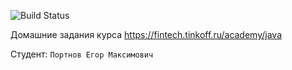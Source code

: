 ![Build Status](https://github.com/revensif/Tinkoff_Course/actions/workflows/build.yml/badge.svg)

Домашние задания курса https://fintech.tinkoff.ru/academy/java

Студент: `Портнов Егор Максимович`
